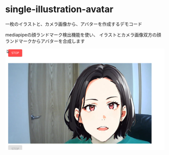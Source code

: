 # single-illustration-avatar
一枚のイラストと、カメラ画像から、アバターを作成するデモコード

mediapipeの顔ランドマーク検出機能を使い、
イラストとカメラ画像双方の顔ランドマークからアバターを合成します

![デモ画像](screenshot.png)
